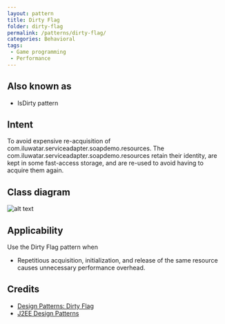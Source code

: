 ```yaml
---
layout: pattern
title: Dirty Flag
folder: dirty-flag
permalink: /patterns/dirty-flag/
categories: Behavioral
tags:
 - Game programming
 - Performance
---
```


## Also known as
* IsDirty pattern

## Intent
To avoid expensive re-acquisition of com.iluwatar.serviceadapter.soapdemo.resources. The com.iluwatar.serviceadapter.soapdemo.resources retain their identity, are kept in some
fast-access storage, and are re-used to avoid having to acquire them again.

## Class diagram
![alt text](./etc/dirty-flag.png "Dirty Flag")

## Applicability
Use the Dirty Flag pattern when

* Repetitious acquisition, initialization, and release of the same resource causes unnecessary performance overhead.

## Credits

* [Design Patterns: Dirty Flag](https://www.takeupcode.com/podcast/89-design-patterns-dirty-flag/)
* [J2EE Design Patterns](https://www.amazon.com/gp/product/0596004273/ref=as_li_tl?ie=UTF8&camp=1789&creative=9325&creativeASIN=0596004273&linkCode=as2&tag=javadesignpat-20&linkId=48d37c67fb3d845b802fa9b619ad8f31)
